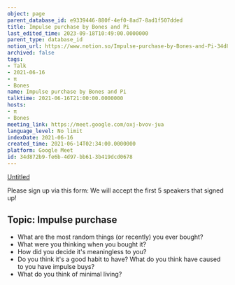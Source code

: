 ```yaml
---
object: page
parent_database_id: e9339446-880f-4ef0-8ad7-8ad1f507dded
title: Impulse purchase by Bones and Pi
last_edited_time: 2023-09-18T10:49:00.0000000
parent_type: database_id
notion_url: https://www.notion.so/Impulse-purchase-by-Bones-and-Pi-34d872b9fe6b4d97bb613b419dcd0678
archived: false
tags:
- Talk
- 2021-06-16
- π
- Bones
name: Impulse purchase by Bones and Pi
talktime: 2021-06-16T21:00:00.0000000
hosts:
- π
- Bones
meeting_link: https://meet.google.com/oxj-bvov-jua
language_level: No limit
indexDate: 2021-06-16
created_time: 2021-06-14T02:34:00.0000000
platform: Google Meet
id: 34d872b9-fe6b-4d97-bb61-3b419dcd0678
---
```


[Untitled](https://www.notion.so/cd877e06ad7149f69157f2c71bad5cca)   

Please sign up via this form:
We will accept the first  5 speakers  that signed up! 


## Topic: Impulse purchase

   - What are the most random things (or recently) you ever bought?
   - What were you thinking when you bought it?
   - How did you decide it's meaningless to you?
   - Do you think it's a good habit to have? What do you think have caused to you have impulse buys?
   - What do you think of minimal living?




